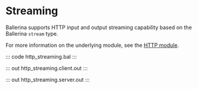 # Streaming

Ballerina supports HTTP input and output streaming capability based on the Ballerina `stream` type.

For more information on the underlying module, see the [HTTP module](https://lib.ballerina.io/ballerina/http/latest/).

::: code http_streaming.bal :::

::: out http_streaming.client.out :::

::: out http_streaming.server.out :::